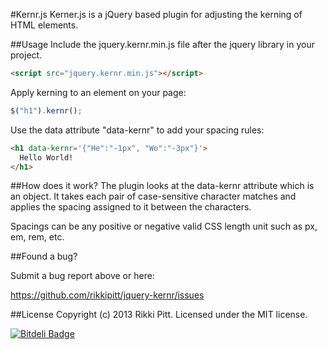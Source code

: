 #Kernr.js
Kerner.js is a jQuery based plugin for adjusting the kerning of HTML elements.

##Usage
Include the jquery.kernr.min.js file after the jquery library in your project.

```html
<script src="jquery.kernr.min.js"></script>
```

Apply kerning to an element on your page:

```js
$("h1").kernr();
```

Use the data attribute "data-kernr" to add your spacing rules:

```html
<h1 data-kernr='{"He":"-1px", "Wo":"-3px"}'>
  Hello World!
</h1>
```

##How does it work?
The plugin looks at the data-kernr attribute which is an object. It takes each pair of case-sensitive character matches and applies the spacing assigned to it between the characters.

Spacings can be any positive or negative valid CSS length unit such as px, em, rem, etc.

##Found a bug?

Submit a bug report above or here:

<https://github.com/rikkipitt/jquery-kernr/issues>

##License
Copyright (c) 2013 Rikki Pitt. Licensed under the MIT license.


[![Bitdeli Badge](https://d2weczhvl823v0.cloudfront.net/rikkipitt/jquery-kernr/trend.png)](https://bitdeli.com/free "Bitdeli Badge")

